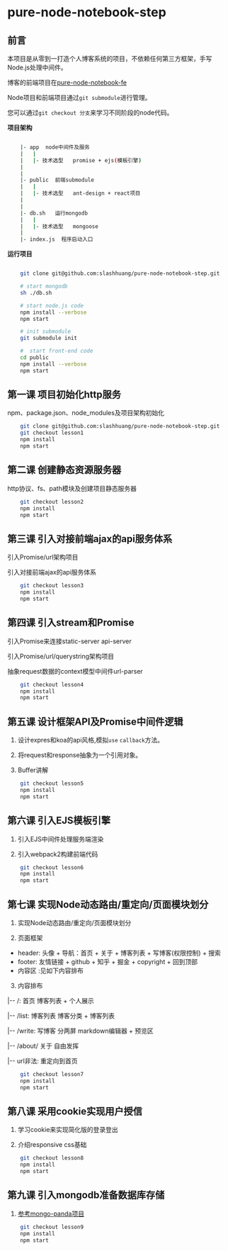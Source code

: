 # pure-node-notebook-step

## 前言

本项目是从零到一打造个人博客系统的项目，不依赖任何第三方框架，手写Node.js处理中间件。

博客的前端项目在[pure-node-notebook-fe](https://github.com/slashhuang/pure-node-notebook-fe)

Node项目和前端项目通过`git submodule`进行管理。

您可以通过`git checkout 分支`来学习不同阶段的node代码。

**项目架构**

```bash

	|- app  node中间件及服务
	|	|
	|	|- 技术选型   promise + ejs(模板引擎)
	|
	|
	|- public  前端submodule
	|	|
	|	|- 技术选型   ant-design + react项目
	|
	|
	|- db.sh   运行mongodb
	|	|
	|	|- 技术选型   mongoose
	|
	|- index.js  程序启动入口

```


**运行项目**

```bash

	git clone git@github.com:slashhuang/pure-node-notebook-step.git

	# start mongodb
	sh ./db.sh

	# start node.js code
	npm install --verbose
	npm start

	# init submodule
	git submodule init

	#  start front-end code
	cd public
	npm install --verbose
	npm start

```



## 第一课 项目初始化http服务

npm、package.json、node_modules及项目架构初始化

```bash
	git clone git@github.com:slashhuang/pure-node-notebook-step.git
	git checkout lesson1
	npm install
	npm start
```

## 第二课 创建静态资源服务器

http协议、fs、path模块及创建项目静态服务器

```bash
	git checkout lesson2
	npm install
	npm start
```

## 第三课 引入对接前端ajax的api服务体系

引入Promise/url架构项目

引入对接前端ajax的api服务体系

```bash
	git checkout lesson3
	npm install
	npm start
```

## 第四课 引入stream和Promise

引入Promise来连接static-server api-server

引入Promise/url/querystring架构项目

抽象request数据的context模型中间件url-parser

```bash
	git checkout lesson4
	npm install
	npm start
```

## 第五课 设计框架API及Promise中间件逻辑

1. 设计expres和koa的api风格,模拟`use` `callback`方法。

2. 将request和response抽象为一个引用对象。

3. Buffer讲解

```bash
	git checkout lesson5
	npm install
	npm start
```

## 第六课 引入EJS模板引擎

1. 引入EJS中间件处理服务端渲染

2. 引入webpack2构建前端代码

```bash
	git checkout lesson6
	npm install
	npm start
```

## 第七课  实现Node动态路由/重定向/页面模块划分

1. 实现Node动态路由/重定向/页面模块划分

2. 页面框架

- header:   头像 + 导航：首页 + 关于 + 博客列表 + 写博客(权限控制) +  搜索
- footer:   友情链接 + github + 知乎 + 掘金 + copyright + 回到顶部
- 内容区 :见如下内容排布

3. 内容排布

|-- /: 首页   博客列表 + 个人展示

|-- /list: 博客列表  博客分类  + 博客列表

|-- /write: 写博客    分两屏  markdown编辑器 +  预览区

|-- /about/ 关于      自由发挥

|-- url非法: 重定向到首页


```bash
	git checkout lesson7
	npm install
	npm start
```

## 第八课 采用cookie实现用户授信

1. 学习cookie来实现简化版的登录登出

2. 介绍responsive css基础

```bash
	git checkout lesson8
	npm install
	npm start
```


## 第九课 引入mongodb准备数据库存储

1. [参考mongo-panda项目](https://github.com/slashhuang/mongo-panda)

```bash
	git checkout lesson9
	npm install
	npm start
```




